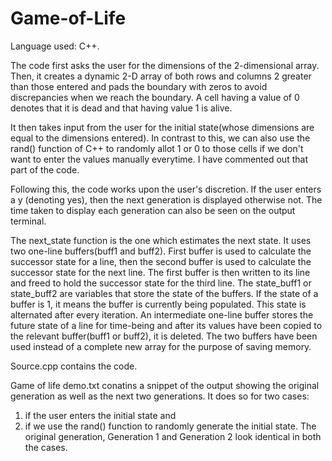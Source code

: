 # Game-of-Life
Language used: C++. 

The code first asks the user for the dimensions of the 2-dimensional array. Then, it creates a dynamic 2-D array of both rows and columns 2 greater than those entered and pads the boundary with zeros to avoid discrepancies when we reach the boundary. A cell having a value of 0 denotes that it is dead and that having value 1 is alive.

It then takes input from the user for the initial state(whose dimensions are equal to the dimensions entered). In contrast to this, we can also use the rand() function of C++ to randomly allot 1 or 0 to those cells if we don't want to enter the values manually everytime. I have commented out that part of the code. 

Following this, the code works upon the user's discretion. If the user enters a y (denoting yes), then the next generation is displayed otherwise not. The time taken to display each generation can also be seen on the output terminal.

The next_state function is the one which estimates the next state. It uses two one-line buffers(buff1 and buff2). First buffer is used to calculate the successor state for a line, then the second buffer is used to calculate the successor state for the next line. The first buffer is then written to its line and freed to hold the successor state for the third line. The state_buff1 or state_buff2 are variables that store the state of the buffers. If the state of a buffer is 1, it means the buffer is currently being populated. This state is alternated after every iteration. 
An intermediate one-line buffer stores the future state of a line for time-being and after its values have been copied to the relevant buffer(buff1 or buff2), it is deleted. 
The two buffers have been used instead of a complete new array for the purpose of saving memory. 

Source.cpp contains the code.

Game of life demo.txt conatins a snippet of the output showing the original generation as well as the next two generations. It does so for two cases: 
1) if the user enters the initial state and
2) if we use the rand() function to randomly generate the initial state. 
The original generation, Generation 1 and Generation 2 look identical in both the cases. 
